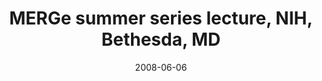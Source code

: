 ---
title: "MERGe summer series lecture, NIH, Bethesda, MD"
project_id: 
date: 2008-06-06
conference_id: ""
presenters:
   - peter_bandettini
summary: "<p>MERGe summer series lecture, NIH, Bethesda, MD</p>"
file: /assets/presentations/T228.pdf
filename: T228.pdf
layout: presentation
---